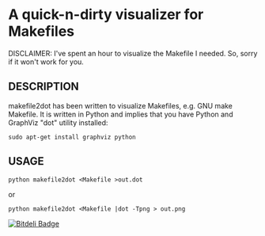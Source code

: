 # A quick-n-dirty visualizer for Makefiles #

DISCLAIMER: I've spent an hour to visualize the Makefile I needed. 
            So, sorry if it won't work for you.

## DESCRIPTION ##
makefile2dot has been written to visualize Makefiles, e.g. GNU make Makefile. 
It is written in Python and implies that you have Python and GraphViz "dot" utility installed:

    sudo apt-get install graphviz python

## USAGE ##

    python makefile2dot <Makefile >out.dot
or

    python makefile2dot <Makefile |dot -Tpng > out.png

[![Bitdeli Badge](https://d2weczhvl823v0.cloudfront.net/vak/makefile2dot/trend.png)](https://bitdeli.com/free "Bitdeli Badge")
